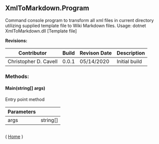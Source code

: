 ﻿
<a name='XmlToMarkdown.Program'></a>

## XmlToMarkdown.Program
Command console program to transform all xml files in current directory utilizing supplied template file to Wiki Markdown files. Usage: dotnet XmlToMarkdown.dll [Template file]

__Revisions:__

| Contributor | Build | Revison Date | Description |
|-------------|-------|--------------|-------------|
| Christopher D. Cavell | 0.0.1 | 05/14/2020 | Initial build |


### Methods:
#### Main(string[] args)

Entry point method

|Parameters| |
| - | - |
|args|string[]|
## 

( [Home](Home) )

